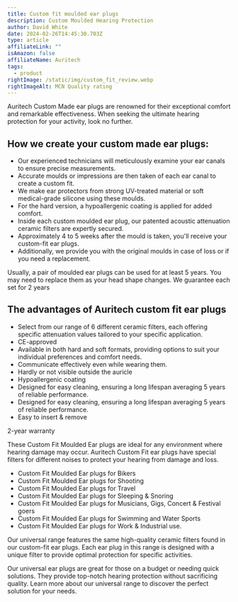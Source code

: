 ```yaml
---
title: Custom fit moulded ear plugs
description: Custom Moulded Hearing Protection
author: David White
date: 2024-02-26T14:45:30.703Z
type: article
affiliateLink: ""
isAmazon: false
affiliateName: Auritech
tags:
  - product
rightImage: /static/img/custom_fit_review.webp
rightImageAlt: MCN Quality rating
---
```

Auritech Custom Made ear plugs are renowned for their exceptional comfort and remarkable effectiveness. When seeking the ultimate hearing protection for your activity, look no further.

## How we create your custom made ear plugs:

* Our experienced technicians will meticulously examine your ear canals to ensure precise measurements.
* Accurate moulds or impressions are then taken of each ear canal to create a custom fit.
* We make ear protectors from strong UV-treated material or soft medical-grade silicone using these moulds.
* For the hard version, a hypoallergenic coating is applied for added comfort.
* Inside each custom moulded ear plug, our patented acoustic attenuation ceramic filters are expertly secured.
* Approximately 4 to 5 weeks after the mould is taken, you'll receive your custom-fit ear plugs.
* Additionally, we provide you with the original moulds in case of loss or if you need a replacement.

Usually, a pair of moulded ear plugs can be used for at least 5 years. You may need to replace them as your head shape changes. We guarantee each set for 2 years

## The advantages of Auritech custom fit ear plugs

* Select from our range of 6 different ceramic filters, each offering specific attenuation values tailored to your specific application.
* CE-approved
* Available in both hard and soft formats, providing options to suit your individual preferences and comfort needs.
* Communicate effectively even while wearing them.
* Hardly or not visible outside the auricle
* Hypoallergenic coating
* Designed for easy cleaning, ensuring a long lifespan averaging 5 years of reliable performance.
* Designed for easy cleaning, ensuring a long lifespan averaging 5 years of reliable performance.
* Easy to insert & remove

2-year warranty

These Custom Fit Moulded Ear plugs are ideal for any environment where hearing damage may occur. Auritech Custom Fit ear plugs have special filters for different noises to protect your hearing from damage and loss.

* Custom Fit Moulded Ear plugs for Bikers
* Custom Fit Moulded Ear plugs for Shooting
* Custom Fit Moulded Ear plugs for Travel
* Custom Fit Moulded Ear plugs for Sleeping & Snoring
* Custom Fit Moulded Ear plugs for Musicians, Gigs, Concert & Festival goers
* Custom Fit Moulded Ear plugs for Swimming and Water Sports
* Custom Fit Moulded Ear plugs for Work & Industrial use.

Our universal range features the same high-quality ceramic filters found in our custom-fit ear plugs. Each ear plug in this range is designed with a unique filter to provide optimal protection for specific activities.

Our universal ear plugs are great for those on a budget or needing quick solutions. They provide top-notch hearing protection without sacrificing quality. Learn more about our universal range to discover the perfect solution for your needs.
